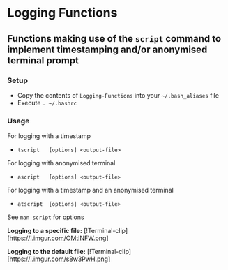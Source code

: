 # Logging Functions
## Functions making use of the `script` command to implement timestamping and/or anonymised terminal prompt

### Setup
* Copy the contents of `Logging-Functions` into your `~/.bash_aliases` file
* Execute `. ~/.bashrc`

### Usage
For logging with a timestamp
* `tscript   [options] <output-file>`

For logging with anonymised terminal
* `ascript   [options] <output-file>`

For logging with a timestamp and an anonymised terminal
* `atscript  [options] <output-file>`

See `man script` for options

__Logging to a specific file:__
[!Terminal-clip][https://i.imgur.com/OMtlNFW.png]

__Logging to the default file:__
[!Terminal-clip][https://i.imgur.com/s8w3PwH.png]
